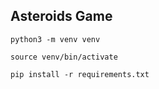## Asteroids Game

`python3 -m venv venv`

`source venv/bin/activate`

`pip install -r requirements.txt`
